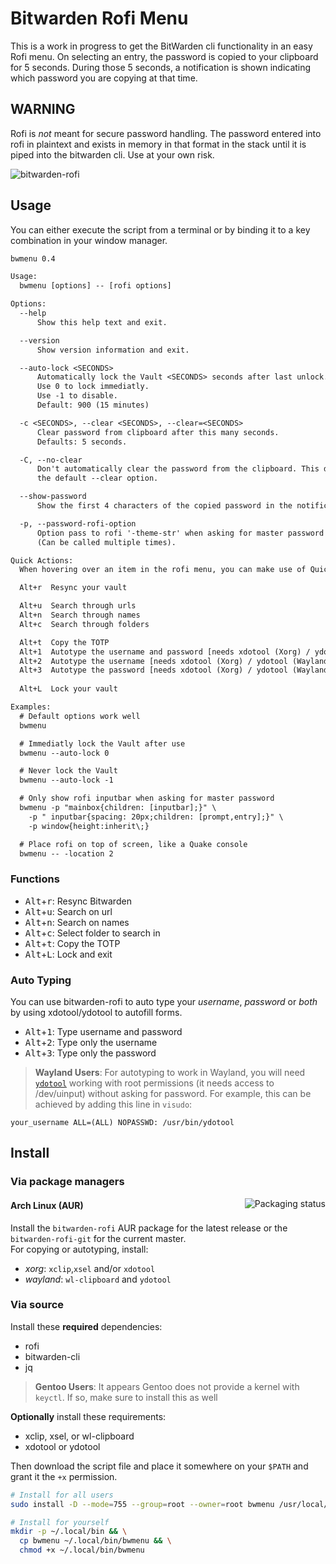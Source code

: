 # Bitwarden Rofi Menu

This is a work in progress to get the BitWarden cli functionality in an easy
Rofi menu. On selecting an entry, the password is copied to your clipboard for
5 seconds. During those 5 seconds, a notification is shown indicating which
password you are copying at that time.

## WARNING

Rofi is _not_ meant for secure password handling. The password
entered into rofi in plaintext and exists in memory in that format in the stack
until it is piped into the bitwarden cli. Use at your own risk.

![bitwarden-rofi](img/screenshot1.png)

## Usage

You can either execute the script from a terminal or by binding it to a key
combination in your window manager.

```txt
bwmenu 0.4

Usage:
  bwmenu [options] -- [rofi options]

Options:
  --help
      Show this help text and exit.

  --version
      Show version information and exit.

  --auto-lock <SECONDS>
      Automatically lock the Vault <SECONDS> seconds after last unlock.
      Use 0 to lock immediatly.
      Use -1 to disable.
      Default: 900 (15 minutes)

  -c <SECONDS>, --clear <SECONDS>, --clear=<SECONDS>
      Clear password from clipboard after this many seconds.
      Defaults: 5 seconds.

  -C, --no-clear
      Don't automatically clear the password from the clipboard. This disables
      the default --clear option.

  --show-password
      Show the first 4 characters of the copied password in the notification.

  -p, --password-rofi-option
      Option pass to rofi '-theme-str' when asking for master password
      (Can be called multiple times).

Quick Actions:
  When hovering over an item in the rofi menu, you can make use of Quick Actions.

  Alt+r  Resync your vault

  Alt+u  Search through urls
  Alt+n  Search through names
  Alt+c  Search through folders

  Alt+t  Copy the TOTP
  Alt+1  Autotype the username and password [needs xdotool (Xorg) / ydotool (Wayland)]
  Alt+2  Autotype the username [needs xdotool (Xorg) / ydotool (Wayland)]
  Alt+3  Autotype the password [needs xdotool (Xorg) / ydotool (Wayland)]
  
  Alt+L  Lock your vault

Examples:
  # Default options work well
  bwmenu

  # Immediatly lock the Vault after use
  bwmenu --auto-lock 0

  # Never lock the Vault
  bwmenu --auto-lock -1

  # Only show rofi inputbar when asking for master password
  bwmenu -p "mainbox{children: [inputbar];}" \
    -p " inputbar{spacing: 20px;children: [prompt,entry];}" \
    -p window{height:inherit\;}

  # Place rofi on top of screen, like a Quake console
  bwmenu -- -location 2
```

### Functions

- <kbd>Alt</kbd>+<kbd>r</kbd>: Resync Bitwarden
- <kbd>Alt</kbd>+<kbd>u</kbd>: Search on url
- <kbd>Alt</kbd>+<kbd>n</kbd>: Search on names
- <kbd>Alt</kbd>+<kbd>c</kbd>: Select folder to search in
- <kbd>Alt</kbd>+<kbd>t</kbd>: Copy the TOTP
- <kbd>Alt</kbd>+<kbd>L</kbd>: Lock and exit

### Auto Typing

You can use bitwarden-rofi to auto type your *username*, *password* or *both* by
using xdotool/ydotool to autofill forms.

- <kbd>Alt</kbd>+<kbd>1</kbd>: Type username and password
- <kbd>Alt</kbd>+<kbd>2</kbd>: Type only the username
- <kbd>Alt</kbd>+<kbd>3</kbd>: Type only the password

> __Wayland Users__: For autotyping to work in Wayland, you will need
[`ydotool`](https://github.com/ReimuNotMoe/ydotool) working with root
permissions (it needs access to /dev/uinput) without asking for password. For
example, this can be achieved by adding this line in `visudo`:

`your_username ALL=(ALL) NOPASSWD: /usr/bin/ydotool`

## Install

### Via package managers

<a href="https://repology.org/metapackage/bitwarden-rofi/versions">
  <img src="https://repology.org/badge/vertical-allrepos/bitwarden-rofi.svg"
    alt="Packaging status" align="right">
</a>

#### Arch Linux (AUR)

Install the `bitwarden-rofi` AUR package for the latest release or the
`bitwarden-rofi-git` for the current master.  
For copying or autotyping, install:

- *xorg*: `xclip`,`xsel` and/or `xdotool`
- *wayland*: `wl-clipboard` and `ydotool`

### Via source

Install these __required__ dependencies:

- rofi
- bitwarden-cli
- jq

> __Gentoo Users__: It appears Gentoo does not provide a kernel with `keyctl`.
If so, make sure to install this as well

__Optionally__ install these requirements:

- xclip, xsel, or wl-clipboard
- xdotool or ydotool

Then download the script file and place it somewhere on your `$PATH` and grant it
the `+x` permission.

```bash
# Install for all users
sudo install -D --mode=755 --group=root --owner=root bwmenu /usr/local/bin/bwmenu

# Install for yourself
mkdir -p ~/.local/bin && \
  cp bwmenu ~/.local/bin/bwmenu && \
  chmod +x ~/.local/bin/bwmenu
```
